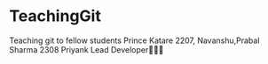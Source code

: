 # TeachingGit
Teaching git to fellow students
Prince Katare 2207, Navanshu,Prabal Sharma 2308
Priyank Lead Developer🥲🥲🥲

